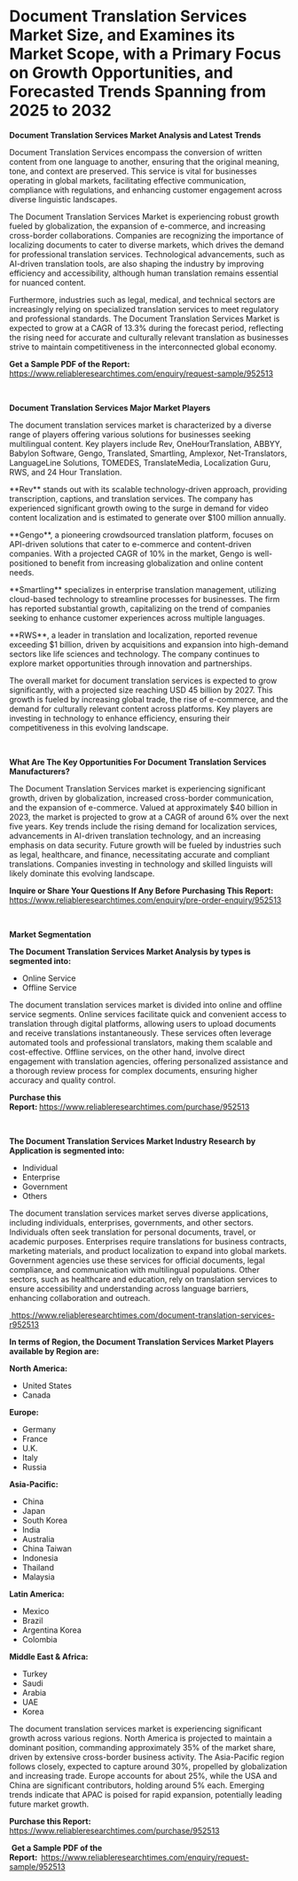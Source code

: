 <p><h1>Document Translation Services Market Size, and Examines its Market Scope, with a Primary Focus on Growth Opportunities, and Forecasted Trends Spanning from 2025 to 2032</h1></p><p><strong>Document Translation Services Market Analysis and Latest Trends</strong></p>
<p><p>Document Translation Services encompass the conversion of written content from one language to another, ensuring that the original meaning, tone, and context are preserved. This service is vital for businesses operating in global markets, facilitating effective communication, compliance with regulations, and enhancing customer engagement across diverse linguistic landscapes. </p><p>The Document Translation Services Market is experiencing robust growth fueled by globalization, the expansion of e-commerce, and increasing cross-border collaborations. Companies are recognizing the importance of localizing documents to cater to diverse markets, which drives the demand for professional translation services. Technological advancements, such as AI-driven translation tools, are also shaping the industry by improving efficiency and accessibility, although human translation remains essential for nuanced content.</p><p>Furthermore, industries such as legal, medical, and technical sectors are increasingly relying on specialized translation services to meet regulatory and professional standards. The Document Translation Services Market is expected to grow at a CAGR of 13.3% during the forecast period, reflecting the rising need for accurate and culturally relevant translation as businesses strive to maintain competitiveness in the interconnected global economy.</p></p>
<p><strong>Get a Sample PDF of the Report:&nbsp;</strong> <a href="https://www.reliableresearchtimes.com/enquiry/request-sample/952513?utm_campaign=3439&utm_medium=2&utm_source=Github&utm_content=ia&utm_term=18042025&utm_id=document-translation-services">https://www.reliableresearchtimes.com/enquiry/request-sample/952513</a></p>
<p>&nbsp;</p>
<p><strong>Document Translation Services Major Market Players</strong></p>
<p><p>The document translation services market is characterized by a diverse range of players offering various solutions for businesses seeking multilingual content. Key players include Rev, OneHourTranslation, ABBYY, Babylon Software, Gengo, Translated, Smartling, Amplexor, Net-Translators, LanguageLine Solutions, TOMEDES, TranslateMedia, Localization Guru, RWS, and 24 Hour Translation.</p><p>**Rev** stands out with its scalable technology-driven approach, providing transcription, captions, and translation services. The company has experienced significant growth owing to the surge in demand for video content localization and is estimated to generate over $100 million annually.</p><p>**Gengo**, a pioneering crowdsourced translation platform, focuses on API-driven solutions that cater to e-commerce and content-driven companies. With a projected CAGR of 10% in the market, Gengo is well-positioned to benefit from increasing globalization and online content needs.</p><p>**Smartling** specializes in enterprise translation management, utilizing cloud-based technology to streamline processes for businesses. The firm has reported substantial growth, capitalizing on the trend of companies seeking to enhance customer experiences across multiple languages.</p><p>**RWS**, a leader in translation and localization, reported revenue exceeding $1 billion, driven by acquisitions and expansion into high-demand sectors like life sciences and technology. The company continues to explore market opportunities through innovation and partnerships.</p><p>The overall market for document translation services is expected to grow significantly, with a projected size reaching USD 45 billion by 2027. This growth is fueled by increasing global trade, the rise of e-commerce, and the demand for culturally relevant content across platforms. Key players are investing in technology to enhance efficiency, ensuring their competitiveness in this evolving landscape.</p></p>
<p>&nbsp;</p>
<p><strong>What Are The Key Opportunities For Document Translation Services Manufacturers?</strong></p>
<p><p>The Document Translation Services market is experiencing significant growth, driven by globalization, increased cross-border communication, and the expansion of e-commerce. Valued at approximately $40 billion in 2023, the market is projected to grow at a CAGR of around 6% over the next five years. Key trends include the rising demand for localization services, advancements in AI-driven translation technology, and an increasing emphasis on data security. Future growth will be fueled by industries such as legal, healthcare, and finance, necessitating accurate and compliant translations. Companies investing in technology and skilled linguists will likely dominate this evolving landscape.</p></p>
<p><strong>Inquire or Share Your Questions If Any Before Purchasing This Report:</strong> <a href="https://www.reliableresearchtimes.com/enquiry/pre-order-enquiry/952513?utm_campaign=3439&utm_medium=2&utm_source=Github&utm_content=ia&utm_term=18042025&utm_id=document-translation-services">https://www.reliableresearchtimes.com/enquiry/pre-order-enquiry/952513</a></p>
<p>&nbsp;</p>
<p><strong>Market Segmentation</strong></p>
<p><strong>The Document Translation Services Market Analysis by types is segmented into:</strong></p>
<p><ul><li>Online Service</li><li>Offline Service</li></ul></p>
<p><p>The document translation services market is divided into online and offline service segments. Online services facilitate quick and convenient access to translation through digital platforms, allowing users to upload documents and receive translations instantaneously. These services often leverage automated tools and professional translators, making them scalable and cost-effective. Offline services, on the other hand, involve direct engagement with translation agencies, offering personalized assistance and a thorough review process for complex documents, ensuring higher accuracy and quality control.</p></p>
<p><strong>Purchase this Report:&nbsp;</strong><a href="https://www.reliableresearchtimes.com/purchase/952513?utm_campaign=3439&utm_medium=2&utm_source=Github&utm_content=ia&utm_term=18042025&utm_id=document-translation-services">https://www.reliableresearchtimes.com/purchase/952513</a></p>
<p>&nbsp;</p>
<p><strong>The Document Translation Services Market Industry Research by Application is segmented into:</strong></p>
<p><ul><li>Individual</li><li>Enterprise</li><li>Government</li><li>Others</li></ul></p>
<p><p>The document translation services market serves diverse applications, including individuals, enterprises, governments, and other sectors. Individuals often seek translation for personal documents, travel, or academic purposes. Enterprises require translations for business contracts, marketing materials, and product localization to expand into global markets. Government agencies use these services for official documents, legal compliance, and communication with multilingual populations. Other sectors, such as healthcare and education, rely on translation services to ensure accessibility and understanding across language barriers, enhancing collaboration and outreach.</p></p>
<p><a href="https://www.reliableresearchtimes.com/document-translation-services-r952513?utm_campaign=3439&utm_medium=2&utm_source=Github&utm_content=ia&utm_term=18042025&utm_id=document-translation-services">&nbsp;https://www.reliableresearchtimes.com/document-translation-services-r952513</a></p>
<p><strong>In terms of Region, the Document Translation Services Market Players available by Region are:</strong></p>
<p>
    <p> <strong> North America: </strong>
        <ul>
            <li>United States</li>
            <li>Canada</li>
        </ul>
        </p> 
    <p> <strong> Europe: </strong>
        <ul>
            <li>Germany</li>
            <li>France</li>
            <li>U.K.</li>
            <li>Italy</li>
            <li>Russia</li>
        </ul>
        </p> 
    <p> <strong> Asia-Pacific: </strong>
        <ul>
            <li>China</li>
            <li>Japan</li>
            <li>South Korea</li>
            <li>India</li>
            <li>Australia</li>
            <li>China Taiwan</li>
            <li>Indonesia</li>
            <li>Thailand</li>
            <li>Malaysia</li>
        </ul>
        </p> 
    <p> <strong> Latin America: </strong>
        <ul>
            <li>Mexico</li>
            <li>Brazil</li>
            <li>Argentina Korea</li>
            <li>Colombia</li>
        </ul>
        </p> 
    <p> <strong> Middle East & Africa: </strong>
        <ul>
            <li>Turkey</li>
            <li>Saudi</li>
            <li>Arabia</li>
            <li>UAE</li>
            <li>Korea</li>
        </ul>
    </p>
    </p>
<p><p>The document translation services market is experiencing significant growth across various regions. North America is projected to maintain a dominant position, commanding approximately 35% of the market share, driven by extensive cross-border business activity. The Asia-Pacific region follows closely, expected to capture around 30%, propelled by globalization and increasing trade. Europe accounts for about 25%, while the USA and China are significant contributors, holding around 5% each. Emerging trends indicate that APAC is poised for rapid expansion, potentially leading future market growth.</p></p>
<p><strong>Purchase this Report: </strong><a href="https://www.reliableresearchtimes.com/purchase/952513?utm_campaign=3439&utm_medium=2&utm_source=Github&utm_content=ia&utm_term=18042025&utm_id=document-translation-services">https://www.reliableresearchtimes.com/purchase/952513</a></p>
<p>&nbsp;<strong>Get a Sample PDF of the Report:&nbsp;&nbsp;</strong><a href="https://www.reliableresearchtimes.com/enquiry/request-sample/952513?utm_campaign=3439&utm_medium=2&utm_source=Github&utm_content=ia&utm_term=18042025&utm_id=document-translation-services">https://www.reliableresearchtimes.com/enquiry/request-sample/952513</a></p>
<p><strong></strong></p>
<p><p></p><p></p><p></p></p>
